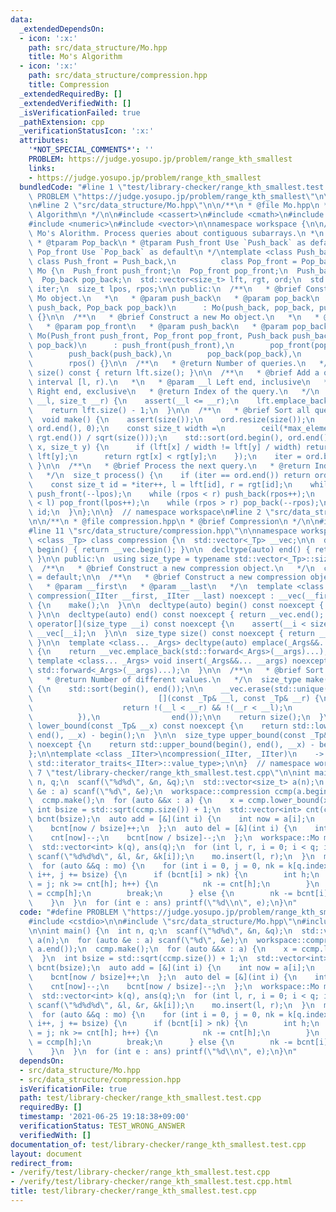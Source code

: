 ```yaml
---
data:
  _extendedDependsOn:
  - icon: ':x:'
    path: src/data_structure/Mo.hpp
    title: Mo's Algorithm
  - icon: ':x:'
    path: src/data_structure/compression.hpp
    title: Compression
  _extendedRequiredBy: []
  _extendedVerifiedWith: []
  _isVerificationFailed: true
  _pathExtension: cpp
  _verificationStatusIcon: ':x:'
  attributes:
    '*NOT_SPECIAL_COMMENTS*': ''
    PROBLEM: https://judge.yosupo.jp/problem/range_kth_smallest
    links:
    - https://judge.yosupo.jp/problem/range_kth_smallest
  bundledCode: "#line 1 \"test/library-checker/range_kth_smallest.test.cpp\"\n#define\
    \ PROBLEM \"https://judge.yosupo.jp/problem/range_kth_smallest\"\n\n#include <cstdio>\n\
    \n#line 2 \"src/data_structure/Mo.hpp\"\n\n/**\n * @file Mo.hpp\n * @brief Mo's\
    \ Algorithm\n */\n\n#include <cassert>\n#include <cmath>\n#include <functional>\n\
    #include <numeric>\n#include <vector>\n\nnamespace workspace {\n\n/**\n * @brief\
    \ Mo's Alorithm. Process queries about contiguous subarrays.\n *\n * @tparam Push_back\n\
    \ * @tparam Pop_back\n * @tparam Push_front Use `Push_back` as default\n * @tparam\
    \ Pop_front Use `Pop_back` as default\n */\ntemplate <class Push_back, class Pop_back,\
    \ class Push_front = Push_back,\n          class Pop_front = Pop_back>\nclass\
    \ Mo {\n  Push_front push_front;\n  Pop_front pop_front;\n  Push_back push_back;\n\
    \  Pop_back pop_back;\n  std::vector<size_t> lft, rgt, ord;\n  std::vector<size_t>::iterator\
    \ iter;\n  size_t lpos, rpos;\n\n public:\n  /**\n   * @brief Construct a new\
    \ Mo object.\n   *\n   * @param push_back\n   * @param pop_back\n   */\n  Mo(Push_back\
    \ push_back, Pop_back pop_back)\n      : Mo(push_back, pop_back, push_back, pop_back)\
    \ {}\n\n  /**\n   * @brief Construct a new Mo object.\n   *\n   * @param push_front\n\
    \   * @param pop_front\n   * @param push_back\n   * @param pop_back\n   */\n \
    \ Mo(Push_front push_front, Pop_front pop_front, Push_back push_back,\n     Pop_back\
    \ pop_back)\n      : push_front(push_front),\n        pop_front(pop_front),\n\
    \        push_back(push_back),\n        pop_back(pop_back),\n        lpos(),\n\
    \        rpos() {}\n\n  /**\n   * @return Number of queries.\n   */\n  size_t\
    \ size() const { return lft.size(); }\n\n  /**\n   * @brief Add a query for the\
    \ interval [l, r).\n   *\n   * @param __l Left end, inclusive\n   * @param __r\
    \ Right end, exclusive\n   * @return Index of the query.\n   */\n  size_t add_query(size_t\
    \ __l, size_t __r) {\n    assert(__l <= __r);\n    lft.emplace_back(__l), rgt.emplace_back(__r);\n\
    \    return lft.size() - 1;\n  }\n\n  /**\n   * @brief Sort all queries.\n   */\n\
    \  void make() {\n    assert(size());\n    ord.resize(size());\n    std::iota(ord.begin(),\
    \ ord.end(), 0);\n    const size_t width =\n        ceil(*max_element(rgt.begin(),\
    \ rgt.end()) / sqrt(size()));\n    std::sort(ord.begin(), ord.end(), [&](size_t\
    \ x, size_t y) {\n      if (lft[x] / width != lft[y] / width) return lft[x] <\
    \ lft[y];\n      return rgt[x] < rgt[y];\n    });\n    iter = ord.begin();\n \
    \ }\n\n  /**\n   * @brief Process the next query.\n   * @return Index of the query.\n\
    \   */\n  size_t process() {\n    if (iter == ord.end()) return ord.size();\n\
    \    const size_t id = *iter++, l = lft[id], r = rgt[id];\n    while (lpos > l)\
    \ push_front(--lpos);\n    while (rpos < r) push_back(rpos++);\n    while (lpos\
    \ < l) pop_front(lpos++);\n    while (rpos > r) pop_back(--rpos);\n    return\
    \ id;\n  }\n};\n\n}  // namespace workspace\n#line 2 \"src/data_structure/compression.hpp\"\
    \n\n/**\n * @file compression.hpp\n * @brief Compression\n */\n\n#include <algorithm>\n\
    #line 11 \"src/data_structure/compression.hpp\"\n\nnamespace workspace {\n\ntemplate\
    \ <class _Tp> class compression {\n  std::vector<_Tp> __vec;\n\n  decltype(auto)\
    \ begin() { return __vec.begin(); }\n\n  decltype(auto) end() { return __vec.end();\
    \ }\n\n public:\n  using size_type = typename std::vector<_Tp>::size_type;\n\n\
    \  /**\n   * @brief Construct a new compression object.\n   */\n  compression()\
    \ = default;\n\n  /**\n   * @brief Construct a new compression object.\n   *\n\
    \   * @param __first\n   * @param __last\n   */\n  template <class _IIter>\n \
    \ compression(_IIter __first, _IIter __last) noexcept : __vec(__first, __last)\
    \ {\n    make();\n  }\n\n  decltype(auto) begin() const noexcept { return __vec.begin();\
    \ }\n\n  decltype(auto) end() const noexcept { return __vec.end(); }\n\n  decltype(auto)\
    \ operator[](size_type __i) const noexcept {\n    assert(__i < size());\n    return\
    \ __vec[__i];\n  }\n\n  size_type size() const noexcept { return __vec.size();\
    \ }\n\n  template <class... _Args> decltype(auto) emplace(_Args&&... __args) noexcept\
    \ {\n    return __vec.emplace_back(std::forward<_Args>(__args)...);\n  }\n\n \
    \ template <class... _Args> void insert(_Args&&... __args) noexcept {\n    __vec.insert(end(),\
    \ std::forward<_Args>(__args)...);\n  }\n\n  /**\n   * @brief Sort and make unique.\n\
    \   * @return Number of different values.\n   */\n  size_type make() noexcept\
    \ {\n    std::sort(begin(), end());\n\n    __vec.erase(std::unique(begin(), end(),\n\
    \                            [](const _Tp& __l, const _Tp& __r) {\n          \
    \                    return !(__l < __r) && !(__r < __l);\n                  \
    \          }),\n                end());\n\n    return size();\n  }\n\n  size_type\
    \ lower_bound(const _Tp& __x) const noexcept {\n    return std::lower_bound(begin(),\
    \ end(), __x) - begin();\n  }\n\n  size_type upper_bound(const _Tp& __x) const\
    \ noexcept {\n    return std::upper_bound(begin(), end(), __x) - begin();\n  }\n\
    };\n\ntemplate <class _IIter>\ncompression(_IIter, _IIter)\n    -> compression<typename\
    \ std::iterator_traits<_IIter>::value_type>;\n\n}  // namespace workspace\n#line\
    \ 7 \"test/library-checker/range_kth_smallest.test.cpp\"\n\nint main() {\n  int\
    \ n, q;\n  scanf(\"%d%d\", &n, &q);\n  std::vector<size_t> a(n);\n  for (auto\
    \ &e : a) scanf(\"%d\", &e);\n  workspace::compression ccmp(a.begin(), a.end());\n\
    \  ccmp.make();\n  for (auto &&x : a) {\n    x = ccmp.lower_bound(x);\n  }\n \
    \ int bsize = std::sqrt(ccmp.size()) + 1;\n  std::vector<int> cnt(ccmp.size()),\
    \ bcnt(bsize);\n  auto add = [&](int i) {\n    int now = a[i];\n    cnt[now]++;\n\
    \    bcnt[now / bsize]++;\n  };\n  auto del = [&](int i) {\n    int now = a[i];\n\
    \    cnt[now]--;\n    bcnt[now / bsize]--;\n  };\n  workspace::Mo mo(add, del);\n\
    \  std::vector<int> k(q), ans(q);\n  for (int l, r, i = 0; i < q; i++) {\n   \
    \ scanf(\"%d%d%d\", &l, &r, &k[i]);\n    mo.insert(l, r);\n  }\n  mo.make();\n\
    \  for (auto &&q : mo) {\n    for (int i = 0, j = 0, nk = k[q.index]; i < bsize;\
    \ i++, j += bsize) {\n      if (bcnt[i] > nk) {\n        int h;\n        for (h\
    \ = j; nk >= cnt[h]; h++) {\n          nk -= cnt[h];\n        }\n        ans[q.index]\
    \ = ccmp[h];\n        break;\n      } else {\n        nk -= bcnt[i];\n      }\n\
    \    }\n  }\n  for (int e : ans) printf(\"%d\\n\", e);\n}\n"
  code: "#define PROBLEM \"https://judge.yosupo.jp/problem/range_kth_smallest\"\n\n\
    #include <cstdio>\n\n#include \"src/data_structure/Mo.hpp\"\n#include \"src/data_structure/compression.hpp\"\
    \n\nint main() {\n  int n, q;\n  scanf(\"%d%d\", &n, &q);\n  std::vector<size_t>\
    \ a(n);\n  for (auto &e : a) scanf(\"%d\", &e);\n  workspace::compression ccmp(a.begin(),\
    \ a.end());\n  ccmp.make();\n  for (auto &&x : a) {\n    x = ccmp.lower_bound(x);\n\
    \  }\n  int bsize = std::sqrt(ccmp.size()) + 1;\n  std::vector<int> cnt(ccmp.size()),\
    \ bcnt(bsize);\n  auto add = [&](int i) {\n    int now = a[i];\n    cnt[now]++;\n\
    \    bcnt[now / bsize]++;\n  };\n  auto del = [&](int i) {\n    int now = a[i];\n\
    \    cnt[now]--;\n    bcnt[now / bsize]--;\n  };\n  workspace::Mo mo(add, del);\n\
    \  std::vector<int> k(q), ans(q);\n  for (int l, r, i = 0; i < q; i++) {\n   \
    \ scanf(\"%d%d%d\", &l, &r, &k[i]);\n    mo.insert(l, r);\n  }\n  mo.make();\n\
    \  for (auto &&q : mo) {\n    for (int i = 0, j = 0, nk = k[q.index]; i < bsize;\
    \ i++, j += bsize) {\n      if (bcnt[i] > nk) {\n        int h;\n        for (h\
    \ = j; nk >= cnt[h]; h++) {\n          nk -= cnt[h];\n        }\n        ans[q.index]\
    \ = ccmp[h];\n        break;\n      } else {\n        nk -= bcnt[i];\n      }\n\
    \    }\n  }\n  for (int e : ans) printf(\"%d\\n\", e);\n}\n"
  dependsOn:
  - src/data_structure/Mo.hpp
  - src/data_structure/compression.hpp
  isVerificationFile: true
  path: test/library-checker/range_kth_smallest.test.cpp
  requiredBy: []
  timestamp: '2021-06-25 19:18:38+09:00'
  verificationStatus: TEST_WRONG_ANSWER
  verifiedWith: []
documentation_of: test/library-checker/range_kth_smallest.test.cpp
layout: document
redirect_from:
- /verify/test/library-checker/range_kth_smallest.test.cpp
- /verify/test/library-checker/range_kth_smallest.test.cpp.html
title: test/library-checker/range_kth_smallest.test.cpp
---
```

